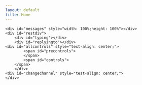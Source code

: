 ```yaml
---
layout: default
title: Home
---
```


<!--
MIT License

Copyright (c) 2022 DoruDoLasu

Permission is hereby granted, free of charge, to any person obtaining a copy
of this software and associated documentation files (the "Software"), to deal
in the Software without restriction, including without limitation the rights
to use, copy, modify, merge, publish, distribute, sublicense, and/or sell
copies of the Software, and to permit persons to whom the Software is
furnished to do so, subject to the following conditions:

The above copyright notice and this permission notice shall be included in all
copies or substantial portions of the Software.

THE SOFTWARE IS PROVIDED "AS IS", WITHOUT WARRANTY OF ANY KIND, EXPRESS OR
IMPLIED, INCLUDING BUT NOT LIMITED TO THE WARRANTIES OF MERCHANTABILITY,
FITNESS FOR A PARTICULAR PURPOSE AND NONINFRINGEMENT. IN NO EVENT SHALL THE
AUTHORS OR COPYRIGHT HOLDERS BE LIABLE FOR ANY CLAIM, DAMAGES OR OTHER
LIABILITY, WHETHER IN AN ACTION OF CONTRACT, TORT OR OTHERWISE, ARISING FROM,
OUT OF OR IN CONNECTION WITH THE SOFTWARE OR THE USE OR OTHER DEALINGS IN THE
SOFTWARE. -->

<body>
    <span id="wsconnection"></span>
    <!-- <h3 id="channelname">No channel</h3> -->


    <div id="messages" style="width: 100%;height: 100%"></div>
    <div id="restdiv">
    	<div id="typing"></div>
    	<div id="replyingto"></div>
	<div id="allcontrols" style="text-align: center;">
    		<span id="precontrols">
    		</span>
    		<span id="controls">
   	 	</span>
    	</div>
	<div id="changechannel" style="test-align: center;">
    </div>
